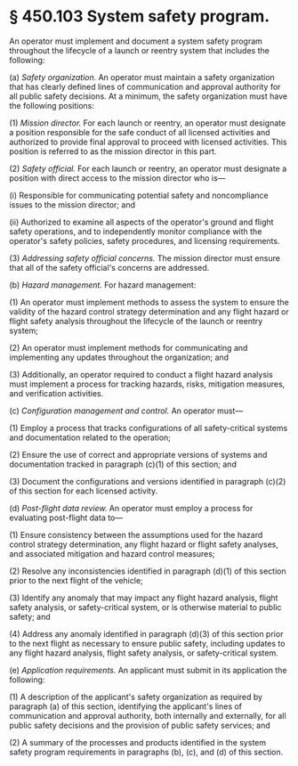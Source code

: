 # § 450.103   System safety program.

An operator must implement and document a system safety program throughout the lifecycle of a launch or reentry system that includes the following:


(a) *Safety organization.* An operator must maintain a safety organization that has clearly defined lines of communication and approval authority for all public safety decisions. At a minimum, the safety organization must have the following positions:


(1) *Mission director.* For each launch or reentry, an operator must designate a position responsible for the safe conduct of all licensed activities and authorized to provide final approval to proceed with licensed activities. This position is referred to as the mission director in this part.


(2) *Safety official.* For each launch or reentry, an operator must designate a position with direct access to the mission director who is—


(i) Responsible for communicating potential safety and noncompliance issues to the mission director; and


(ii) Authorized to examine all aspects of the operator's ground and flight safety operations, and to independently monitor compliance with the operator's safety policies, safety procedures, and licensing requirements.


(3) *Addressing safety official concerns.* The mission director must ensure that all of the safety official's concerns are addressed.


(b) *Hazard management.* For hazard management:


(1) An operator must implement methods to assess the system to ensure the validity of the hazard control strategy determination and any flight hazard or flight safety analysis throughout the lifecycle of the launch or reentry system;


(2) An operator must implement methods for communicating and implementing any updates throughout the organization; and


(3) Additionally, an operator required to conduct a flight hazard analysis must implement a process for tracking hazards, risks, mitigation measures, and verification activities.


(c) *Configuration management and control.* An operator must—


(1) Employ a process that tracks configurations of all safety-critical systems and documentation related to the operation;


(2) Ensure the use of correct and appropriate versions of systems and documentation tracked in paragraph (c)(1) of this section; and


(3) Document the configurations and versions identified in paragraph (c)(2) of this section for each licensed activity.


(d) *Post-flight data review.* An operator must employ a process for evaluating post-flight data to—


(1) Ensure consistency between the assumptions used for the hazard control strategy determination, any flight hazard or flight safety analyses, and associated mitigation and hazard control measures;


(2) Resolve any inconsistencies identified in paragraph (d)(1) of this section prior to the next flight of the vehicle;


(3) Identify any anomaly that may impact any flight hazard analysis, flight safety analysis, or safety-critical system, or is otherwise material to public safety; and


(4) Address any anomaly identified in paragraph (d)(3) of this section prior to the next flight as necessary to ensure public safety, including updates to any flight hazard analysis, flight safety analysis, or safety-critical system.


(e) *Application requirements.* An applicant must submit in its application the following:


(1) A description of the applicant's safety organization as required by paragraph (a) of this section, identifying the applicant's lines of communication and approval authority, both internally and externally, for all public safety decisions and the provision of public safety services; and


(2) A summary of the processes and products identified in the system safety program requirements in paragraphs (b), (c), and (d) of this section.


